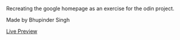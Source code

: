 Recreating the google homepage as an exercise for the odin project.

Made by Bhupinder Singh 

[Live Preview](bhupi1998.github.io/google-homepage)
